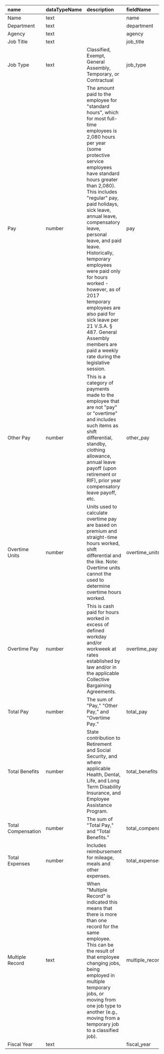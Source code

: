 |name               |dataTypeName |description                                                                                                                                                                                                                                                                                                                                                                                                                                                                                                                                                             |fieldName          | position|renderTypeName | tableColumnId|
|:------------------|:------------|:-----------------------------------------------------------------------------------------------------------------------------------------------------------------------------------------------------------------------------------------------------------------------------------------------------------------------------------------------------------------------------------------------------------------------------------------------------------------------------------------------------------------------------------------------------------------------|:------------------|--------:|:--------------|-------------:|
|Name               |text         |                                                                                                                                                                                                                                                                                                                                                                                                                                                                                                                                                                        |name               |        1|text           |      31024375|
|Department         |text         |                                                                                                                                                                                                                                                                                                                                                                                                                                                                                                                                                                        |department         |        2|text           |      31024376|
|Agency             |text         |                                                                                                                                                                                                                                                                                                                                                                                                                                                                                                                                                                        |agency             |        3|text           |      31024377|
|Job Title          |text         |                                                                                                                                                                                                                                                                                                                                                                                                                                                                                                                                                                        |job_title          |        4|text           |      31024378|
|Job Type           |text         |Classified, Exempt, General Assembly, Temporary, or Contractual                                                                                                                                                                                                                                                                                                                                                                                                                                                                                                         |job_type           |        5|text           |      31024379|
|Pay                |number       |The amount paid to the employee for "standard hours", which for most full-time employees is 2,080 hours per year (some protective service employees have standard hours greater than 2,080).  This includes "regular" pay, paid holidays, sick leave, annual leave, compensatory leave, personal leave,  and paid leave.  Historically, temporary employees were paid only for hours worked - however, as of 2017 temporary employees are also paid for sick leave per 21 V.S.A. § 487. General Assembly members are paid a weekly rate during the legislative session. |pay                |        6|number         |      31024380|
|Other Pay          |number       |This is a category of payments made to the employee that are not "pay" or "overtime" and includes such items as shift differential, standby, clothing allowance, annual leave payoff (upon retirement or RIF), prior year compensatory leave payoff, etc.                                                                                                                                                                                                                                                                                                               |other_pay          |        7|number         |      31024381|
|Overtime Units     |number       |Units used to calculate overtime pay are based on premium and straight-time hours worked, shift differential and the like.  Note: Overtime units cannot the used to determine overtime hours worked.                                                                                                                                                                                                                                                                                                                                                                    |overtime_units     |        8|number         |      31024382|
|Overtime Pay       |number       |This is cash paid for hours worked in excess of defined workday and/or workweek at rates established by law and/or in the applicable Collective Bargaining Agreements.                                                                                                                                                                                                                                                                                                                                                                                                  |overtime_pay       |        9|number         |      31024383|
|Total Pay          |number       |The sum of "Pay," "Other Pay," and "Overtime Pay."                                                                                                                                                                                                                                                                                                                                                                                                                                                                                                                      |total_pay          |       10|number         |      31024384|
|Total Benefits     |number       |State contribution to Retirement and Social Security, and where applicable Health, Dental, Life, and Long Term Disability Insurance,  and Employee Assistance Program.                                                                                                                                                                                                                                                                                                                                                                                                  |total_benefits     |       11|number         |      31024385|
|Total Compensation |number       |The sum of "Total Pay," and "Total Benefits."                                                                                                                                                                                                                                                                                                                                                                                                                                                                                                                           |total_compensation |       12|number         |      31024386|
|Total Expenses     |number       |Includes reimbursement for mileage, meals and other expenses.                                                                                                                                                                                                                                                                                                                                                                                                                                                                                                           |total_expenses     |       13|number         |      31024387|
|Multiple Record    |text         |When "Multiple Record" is indicated this means that there is more than one record for the same employee.  This can be the result of that employee changing jobs, being employed in multiple temporary jobs, or moving from one job type to another (e.g., moving from a temporary job to a classified job).                                                                                                                                                                                                                                                             |multiple_record    |       14|text           |      31024388|
|Fiscal Year        |text         |                                                                                                                                                                                                                                                                                                                                                                                                                                                                                                                                                                        |fiscal_year        |       15|text           |      38124225|
